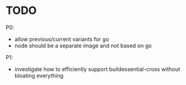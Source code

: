 # TODO

P0:
 * allow previous/current variants for go
 * node should be a separate image and not based on go

P1:
 * investigate how to efficiently support buildessential-cross without bloating everything

